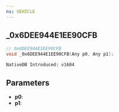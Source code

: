 ```yaml
---
ns: VEHICLE
---
```

## _0x6DEE944E1EE90CFB

```c
// 0x6DEE944E1EE90CFB
void _0x6DEE944E1EE90CFB(Any p0, Any p1);
```

```
NativeDB Introduced: v1604
```

## Parameters
* **p0**:
* **p1**:

